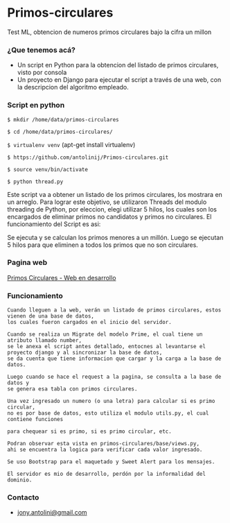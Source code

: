 # Primos-circulares

Test ML, obtencion de numeros primos circulares bajo la cifra un millon

### ¿Que tenemos acá? ###

+ Un script en Python para la obtencion del listado de primos circulares, visto por consola
+ Un proyecto en Django para ejecutar el script a través de una web, con la descripcion del algoritmo empleado.

### Script en python ###

`$ mkdir /home/data/primos-circulares`

`$ cd /home/data/primos-circulares/`

`$ virtualenv venv` (apt-get install virtualenv)

`$ https://github.com/antolinij/Primos-circulares.git`

`$ source venv/bin/activate`

`$ python thread.py`

Este script va a obtener un listado de los primos circulares, los mostrara en un arreglo. Para lograr este objetivo, se utilizaron Threads del modulo threading de Python,
por eleccion, elegi utilizar 5 hilos, los cuales son los encargados de eliminar primos no candidatos y primos no circulares. El funcionamiento del Script es asi:

Se ejecuta y se calculan los primos menores a un millón.
Luego se ejecutan 5 hilos para que eliminen a todos los primos que no son circulares.

### Pagina web  ###

 [Primos Circulares - Web en desarrollo](http://ardilla.com.ar:8989)

 ### Funcionamiento ###

    
    Cuando lleguen a la web, verán un listado de primos circulares, estos vienen de una base de datos, 
    los cuales fueron cargados en el inicio del servidor.

    Cuando se realiza un Migrate del modelo Prime, el cual tiene un atributo llamado number, 
    se le anexa el script antes detallado, entocnes al levantarse el 
    proyecto django y al sincronizar la base de datos, 
    se da cuenta que tiene informacion que cargar y la carga a la base de datos.

    Luego cuando se hace el request a la pagina, se consulta a la base de datos y 
    se genera esa tabla con primos circulares.

    Una vez ingresado un numero (o una letra) para calcular si es primo circular, 
    no es por base de datos, esto utiliza el modulo utils.py, el cual contiene funciones

    para chequear si es primo, si es primo circular, etc.

    Podran observar esta vista en primos-circulares/base/views.py, 
    ahi se encuentra la logica para verificar cada valor ingresado.

    Se uso Bootstrap para el maquetado y Sweet Alert para los mensajes.

    El servidor es mio de desarrollo, perdón por la informalidad del dominio.

 ### Contacto ###

 + jony.antolini@gmail.com
